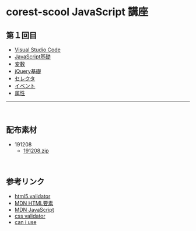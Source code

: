 # corest-scool JavaScript 講座


## 第１回目

* [Visual Studio Code](docs/vscode/vscode.md)
* [JavaScript基礎](docs/javascript/01_javascript.md)
* [変数](01_javascript/02_var.md)
* [jQuery基礎](docs/jquery/01_jquery.md)
* [セレクタ](docs/jquery/02_selector.md)
* [イベント](docs/jquery/03_on.md)
* [属性](docs/jquery/04_attribute.md)




---


<!--


## jQuery

* [jQuery基礎](02_jquery/01_basic.md)
* [セレクタ](02_jquery/02_selector.md)
* [イベント](02_jquery/03_on.md)
* [属性](02_jquery/04_attribute.md)

&nbsp;
&nbsp;

## JavaScript

* [JavaScript基礎](01_javascript/01_basic.md)
* [変数](01_javascript/02_var.md)
* [関数](01_javascript/03_function.md)
* [イベント](01_javascript/04_event.md)
* [DOM](01_javascript/06_dom.md)
* [計算](01_javascript/05_math.md)
* [if文　条件分岐](01_javascript/07_if.md)
* [配列 ](01_javascript/08_array.md)
* [for文(ループ処理)](09_for.md)
* [オブジェクト](01_javascript/10_object.md) -->

&nbsp;
&nbsp;

## 配布素材

* 191208
	* [191208.zip](docs/191208.zip)

&nbsp;
&nbsp;

## 参考リンク
* [html5.validator](https://html5.validator.nu/)
* [MDN HTML要素](https://developer.mozilla.org/ja/docs/Web/HTML/Element)
* [MDN JavaScript](https://developer.mozilla.org/ja/docs/Web/JavaScript)
* [css validator](https://jigsaw.w3.org/css-validator/)
* [can i use](https://caniuse.com/)
